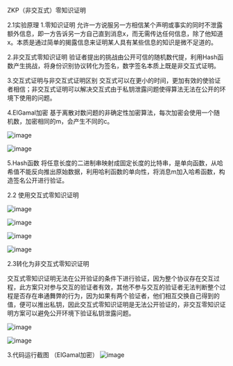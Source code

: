 ZKP（非交互式）零知识证明

2.1实验原理
1.零知识证明
允许一方说服另一方相信某个声明或事实的同时不泄露额外信息，即一方告诉另一方自己直到消息x，而无需传达任何信息，除了他知道x。本质是通过简单的揭露信息来证明某人具有某些信息的知识是微不足道的。

2.非交互式零知识证明
验证者提出的挑战由公开可信的随机数代提，利用Hash函数产生挑战，将身份识别协议转化为签名，数字签名本质上既是非交互式证明。

3.交互式证明与非交互式证明区别
交互式可以在更小的时间，更加有效的使验证者相信；非交互式证明可以解决交互式由于私钥泄露问题使得算法无法在公开的环境下使用的问题。

4.ElGamal加密
基于离散对数问题的非确定性加密算法，每次加密会使用一个随机数，加密相同的m，会产生不同的c。

![image](https://user-images.githubusercontent.com/105495105/181895382-8ea42c3e-a35c-415d-ac3b-e9dfc5e02fd8.png)

![image](https://user-images.githubusercontent.com/105495105/181896884-47529fbc-3e88-4e14-abed-0ec16bb949b1.png)


5.Hash函数
将任意长度的二进制串映射成固定长度的比特串，是单向函数，从哈希值不能反向推出原始数据，利用哈利函数的单向性，将消息m加入哈希函数，构造签名公开进行验证。

2.2 使用交互式零知识证明

![image](https://user-images.githubusercontent.com/105495105/181897063-b0023a46-304a-4bea-8423-29e46ac38313.png)

![image](https://user-images.githubusercontent.com/105495105/181897171-39cee10d-ba32-4d2e-a04a-082a08f8fe12.png)

![image](https://user-images.githubusercontent.com/105495105/181897292-eea7c1a9-56d2-4611-b075-06338ed41e08.png)

![image](https://user-images.githubusercontent.com/105495105/181897433-960eef17-bc5f-4ea5-b41e-c03c647879c0.png)




2.3转化为非交互式零知识证明

交互式零知识证明无法在公开验证的条件下进行验证，因为整个协议存在交互过程，此方案只对参与交互的验证者有效，其他不参与交互的验证者无法判断整个过程是否存在串通舞弊的行为，因为如果有两个验证者，他们相互交换自己得到的值，便可以推出私钥，因此交互式零知识证明是无法公开验证的，非交互零知识证明方案可以避免公开环境下验证私钥泄露问题。

![image](https://user-images.githubusercontent.com/105495105/181897835-99768484-4e0b-46d3-bca4-c66a829ff84d.png)

![image](https://user-images.githubusercontent.com/105495105/181897986-564a8310-908f-4410-bc1d-dffcc3698f7d.png)




3.代码运行截图
（ElGamal加密）
![image](https://user-images.githubusercontent.com/105495105/181899239-0fccaed5-085e-4eeb-9179-eba079d8b22f.png)

